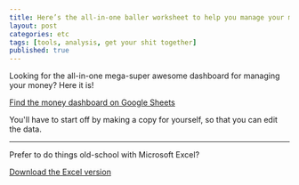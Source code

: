 ```yaml
---
title: Here’s the all-in-one baller worksheet to help you manage your money
layout: post
categories: etc
tags: [tools, analysis, get your shit together]
published: true
---
```

Looking for the all-in-one mega-super awesome dashboard for managing your money? Here it is!

[Find the money dashboard on Google Sheets](https://docs.google.com/spreadsheets/d/1SJOeMpC7Ol9H3mcsmxFLUQqeeoL8llmpCPxdk3DVzfE/edit?usp=sharing)

You'll have to start off by making a copy for yourself, so that you can edit the data.

---------------

Prefer to do things old-school with Microsoft Excel?

<a href="/downloads/Manage your money like a fucking grownup, the money dashboard.xlsx" download>Download the Excel version</a>
